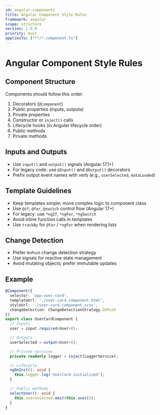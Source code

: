 ```yaml
---
id: angular-components
title: Angular Component Style Rules
framework: angular
scope: structure
version: 1.0.0
priority: must
appliesTo: ["**/*.component.ts"]
---
```


# Angular Component Style Rules

## Component Structure

Components should follow this order:
1. Decorators (`@Component`)
2. Public properties (inputs, outputs)
3. Private properties
4. Constructor or `inject()` calls
5. Lifecycle hooks (in Angular lifecycle order)
6. Public methods
7. Private methods

## Inputs and Outputs

- Use `input()` and `output()` signals (Angular 17.1+)
- For legacy code: use `@Input()` and `@Output()` decorators
- Prefix output event names with verb (e.g., `userSelected`, `dataLoaded`)

## Template Guidelines

- Keep templates simple; move complex logic to component class
- Use `@if`, `@for`, `@switch` control flow (Angular 17+)
- For legacy: use `*ngIf`, `*ngFor`, `*ngSwitch`
- Avoid inline function calls in templates
- Use `trackBy` for `@for` / `*ngFor` when rendering lists

## Change Detection

- Prefer `OnPush` change detection strategy
- Use signals for reactive state management
- Avoid mutating objects; prefer immutable updates

## Example

```typescript
@Component({
  selector: 'app-user-card',
  templateUrl: './user-card.component.html',
  styleUrl: './user-card.component.scss',
  changeDetection: ChangeDetectionStrategy.OnPush
})
export class UserCardComponent {
  // Inputs
  user = input.required<User>();

  // Outputs
  userSelected = output<User>();

  // Private services
  private readonly logger = inject(LoggerService);

  // Lifecycle
  ngOnInit(): void {
    this.logger.log('UserCard initialized');
  }

  // Public methods
  selectUser(): void {
    this.userSelected.emit(this.user());
  }
}
```
